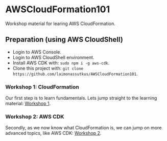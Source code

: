 # AWSCloudFormation101

Workshop material for learing AWS CloudFormation.

## Preparation (using AWS CloudShell)

- Login to AWS Console.
- Login to AWS CloudShell environment.
- Install AWS CDK with: `sudo npm i -g aws-cdk`.
- Clone this project with: `git clone https://github.com/laimonassutkus/AWSCloudFormation101`.

### Workshop 1: CloudFormation

Our first step is to learn fundamentals. Lets jump straight to the learning material: [Workshop 1](https://github.com/laimonassutkus/AWSCloudFormation101/tree/master/Workshop%201%20CloudFormation).

### Workshop 2: AWS CDK

Secondly, as we now know what CloudFormation is, we can jump on more advanced topics, like AWS CDK: [Workshop 2](https://github.com/laimonassutkus/AWSCloudFormation101/tree/master/Workshop%202%20AWS%20CDK).
